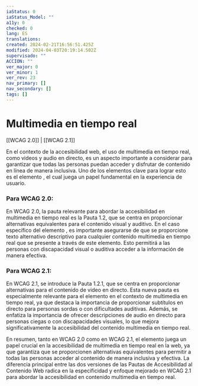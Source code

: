 ```yaml
---
iaStatus: 0
iaStatus_Model: ""
a11y: 0
checked: 0
lang: ES
translations: 
created: 2024-02-21T16:56:51.425Z
modified: 2024-04-03T20:19:14.502Z
supervisado: ""
ACCION: ""
ver_major: 0
ver_minor: 1
ver_rev: 23
nav_primary: []
nav_secondary: []
tags: []
---
```

# Multimedia en tiempo real

[[WCAG 2.0]] | [[WCAG 2.1]]

En el contexto de la accesibilidad web, el uso de multimedia en tiempo real, como videos y audio en directo, es un aspecto importante a considerar para garantizar que todas las personas puedan acceder y disfrutar de contenido en línea de manera inclusiva. Uno de los elementos clave para lograr esto es el elemento <TOKEN>, el cual juega un papel fundamental en la experiencia de usuario.

### Para WCAG 2.0:
En WCAG 2.0, la pauta relevante para abordar la accesibilidad en multimedia en tiempo real es la Pauta 1.2, que se centra en proporcionar alternativas equivalentes para el contenido visual y auditivo. En el caso específico del elemento <TOKEN>, es importante asegurarse de que se proporcione texto alternativo descriptivo para cualquier contenido multimedia en tiempo real que se presente a través de este elemento. Esto permitirá a las personas con discapacidad visual o auditiva acceder a la información de manera efectiva.

### Para WCAG 2.1:
En WCAG 2.1, se introduce la Pauta 1.2.1, que se centra en proporcionar alternativas para el contenido de video en directo. Esta nueva pauta es especialmente relevante para el elemento <TOKEN> en el contexto de multimedia en tiempo real, ya que destaca la importancia de proporcionar subtítulos en directo para personas sordas o con dificultades auditivas. Además, se enfatiza la importancia de ofrecer descripciones de audio en directo para personas ciegas o con discapacidades visuales, lo que mejora significativamente la accesibilidad del contenido multimedia en tiempo real.

En resumen, tanto en WCAG 2.0 como en WCAG 2.1, el elemento <TOKEN> juega un papel crucial en la accesibilidad de multimedia en tiempo real en la web, ya que garantiza que se proporcionen alternativas equivalentes para permitir a todas las personas acceder al contenido de manera inclusiva y efectiva. La diferencia principal entre las dos versiones de las Pautas de Accesibilidad al Contenido Web radica en la especificidad y enfoque mejorado en WCAG 2.1 para abordar la accesibilidad en contenido multimedia en tiempo real.
